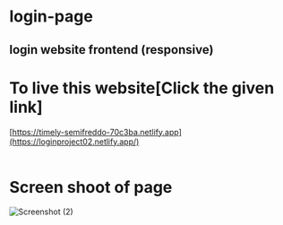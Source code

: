 # login-page
## login website frontend  (responsive)<br/>
# To live this website[Click the given link]
[https://timely-semifreddo-70c3ba.netlify.app](https://loginproject02.netlify.app/)<br/>
<br/>
# Screen shoot of page <br/>
![Screenshot (2)](https://user-images.githubusercontent.com/108355544/193865312-0646bad4-eb97-4c16-a465-6cd637b97130.png)
